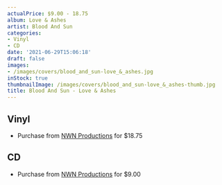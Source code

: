 ```yaml
---
actualPrice: $9.00 - 18.75
album: Love & Ashes
artist: Blood And Sun
categories:
- Vinyl
- CD
date: '2021-06-29T15:06:18'
draft: false
images:
- /images/covers/blood_and_sun-love_&_ashes.jpg
inStock: true
thumbnailImage: /images/covers/blood_and_sun-love_&_ashes-thumb.jpg
title: Blood And Sun - Love & Ashes
---
```


## Vinyl
* Purchase from [NWN Productions](http://shop.nwnprod.com/index.php?route=product/product&path=75&product_id=6817&sort=pd.name&order=ASC) for $18.75
## CD
* Purchase from [NWN Productions](http://shop.nwnprod.com/index.php?route=product/product&path=93&product_id=6819&sort=pd.name&order=ASC) for $9.00
